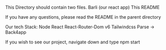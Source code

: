This Directory should contain two files.
	Barli (our react app)
	This README

If you have any questions, please read the README in the parent directory

Our tech Stack:
	Node
	React
	React-Router-Dom v6
	Tailwindcss
	Parse -> Back4app

If you wish to see our project, navigate down and type npm start
